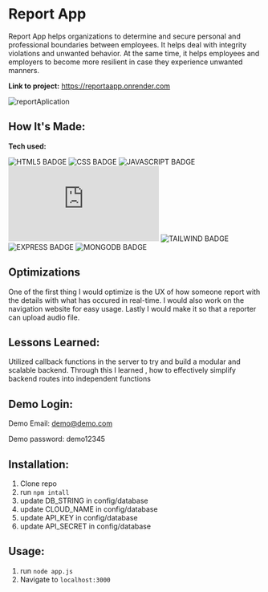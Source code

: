 # Report App

Report App helps organizations to determine and secure personal and professional boundaries between employees. It helps deal with integrity violations and unwanted behavior. At the same time, it helps employees and employers to become more resilient in case they experience unwanted manners.

**Link to project:** https://reportaapp.onrender.com

![reportAplication](https://user-images.githubusercontent.com/101972392/204688430-f0d44a27-6e92-4a95-a770-e1f08b11e7a6.gif)

## How It's Made:

**Tech used:**<p>![HTML5 BADGE](https://img.shields.io/static/v1?label=|&message=HTML5&color=23555f&style=plastic&logo=html5) ![CSS BADGE](https://img.shields.io/static/v1?label=|&message=CSS3&color=285f65&style=plastic&logo=css3) ![JAVASCRIPT BADGE](https://img.shields.io/static/v1?label=|&message=JAVASCRIPT&color=3c7f5d&style=plastic&logo=javascript) ![NODE BADGE](https://img.shields.io/static/v1?label=|&message=NODE.JS&color=2b625f&style=plastic&logo=node.js) ![TAILWIND BADGE](https://img.shields.io/static/v1?label=|&message=TAILWIND&color=316c5e&style=plastic&logo=tailwindcss) ![EXPRESS BADGE](https://img.shields.io/static/v1?label=|&message=EXPRESS&color=bbb111&style=plastic&logo=express) ![MONGODB BADGE](https://img.shields.io/static/v1?label=|&message=MONGO-DB&color=cdd148&style=plastic&logo=mongodb)</p>

## Optimizations

One of the first thing I would optimize is the UX of how someone report with the details with what has occured in real-time. I would also work on the navigation website for easy usage. Lastly I would make it so that a reporter can upload audio file.

## Lessons Learned:

Utilized callback functions in the server to try and build a modular and scalable backend. Through this I learned , how to effectively simplify backend routes into independent functions

## Demo Login:

Demo Email: demo@demo.com

Demo password: demo12345

## Installation:

1. Clone repo
1. run `npm intall`
1. update DB_STRING in config/database
1. update CLOUD_NAME in config/database
1. update API_KEY in config/database
1. update API_SECRET in config/database

## Usage:

1. run `node app.js`
1. Navigate to `localhost:3000`
